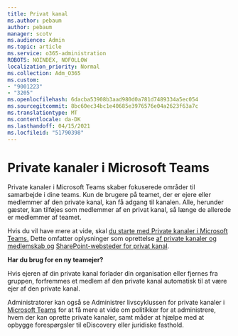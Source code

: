 ```yaml
---
title: Privat kanal
ms.author: pebaum
author: pebaum
manager: scotv
ms.audience: Admin
ms.topic: article
ms.service: o365-administration
ROBOTS: NOINDEX, NOFOLLOW
localization_priority: Normal
ms.collection: Adm_O365
ms.custom:
- "9001223"
- "3205"
ms.openlocfilehash: 6dacba53908b3aad980d0a781d7489334a5ec054
ms.sourcegitcommit: 8bc60ec34bc1e40685e3976576e04a2623f63a7c
ms.translationtype: MT
ms.contentlocale: da-DK
ms.lasthandoff: 04/15/2021
ms.locfileid: "51790398"
---
```

# <a name="private-channels-in-microsoft-teams"></a>Private kanaler i Microsoft Teams

Private kanaler i Microsoft Teams skaber fokuserede områder til samarbejde i dine teams. Kun de brugere på teamet, der er ejere eller medlemmer af den private kanal, kan få adgang til kanalen. Alle, herunder gæster, kan tilføjes som medlemmer af en privat kanal, så længe de allerede er medlemmer af teamet.

Hvis du vil have mere at vide, skal [du starte med Private kanaler i Microsoft Teams.](https://docs.microsoft.com/MicrosoftTeams/private-channels) Dette omfatter oplysninger som oprettelse [af private kanaler og medlemskab og](https://docs.microsoft.com/MicrosoftTeams/private-channels#private-channel-creation-and-membership) [SharePoint-websteder for privat kanal](https://docs.microsoft.com/MicrosoftTeams/private-channels#private-channel-sharepoint-sites).

**Har du brug for en ny teamejer?**

Hvis ejeren af din private kanal forlader din organisation eller fjernes fra gruppen, forfremmes et medlem af den private kanal automatisk til at være ejer af den private kanal.

Administratorer kan også se Administrer livscyklussen for private kanaler i [Microsoft Teams](https://docs.microsoft.com/MicrosoftTeams/private-channels-life-cycle-management) for at få mere at vide om politikker for at administrere, hvem der kan oprette private kanaler, samt måder at hjælpe med at opbygge forespørgsler til eDiscovery eller juridiske fasthold.
